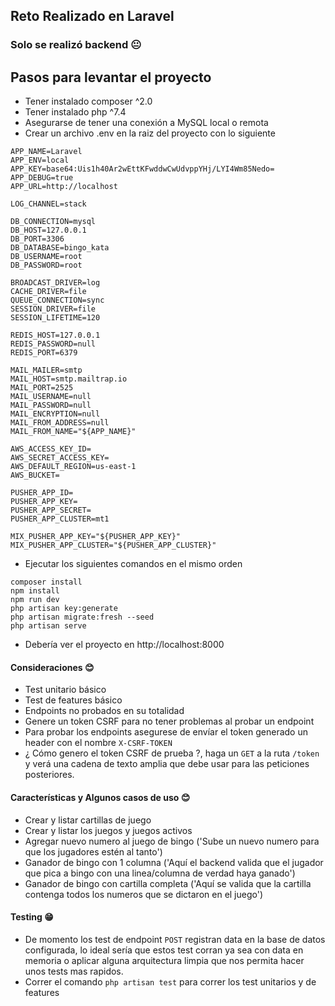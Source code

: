 ## Reto Realizado en Laravel
### Solo se realizó backend 😐

## Pasos para levantar el proyecto
- Tener instalado composer ^2.0
- Tener instalado php ^7.4
- Asegurarse de tener una conexión a MySQL local o remota
- Crear un archivo .env en la raiz del proyecto con lo siguiente
```
APP_NAME=Laravel
APP_ENV=local
APP_KEY=base64:Uis1h40Ar2wEttKFwddwCwUdvppYHj/LYI4Wm85Nedo=
APP_DEBUG=true
APP_URL=http://localhost

LOG_CHANNEL=stack

DB_CONNECTION=mysql
DB_HOST=127.0.0.1
DB_PORT=3306
DB_DATABASE=bingo_kata
DB_USERNAME=root
DB_PASSWORD=root

BROADCAST_DRIVER=log
CACHE_DRIVER=file
QUEUE_CONNECTION=sync
SESSION_DRIVER=file
SESSION_LIFETIME=120

REDIS_HOST=127.0.0.1
REDIS_PASSWORD=null
REDIS_PORT=6379

MAIL_MAILER=smtp
MAIL_HOST=smtp.mailtrap.io
MAIL_PORT=2525
MAIL_USERNAME=null
MAIL_PASSWORD=null
MAIL_ENCRYPTION=null
MAIL_FROM_ADDRESS=null
MAIL_FROM_NAME="${APP_NAME}"

AWS_ACCESS_KEY_ID=
AWS_SECRET_ACCESS_KEY=
AWS_DEFAULT_REGION=us-east-1
AWS_BUCKET=

PUSHER_APP_ID=
PUSHER_APP_KEY=
PUSHER_APP_SECRET=
PUSHER_APP_CLUSTER=mt1

MIX_PUSHER_APP_KEY="${PUSHER_APP_KEY}"
MIX_PUSHER_APP_CLUSTER="${PUSHER_APP_CLUSTER}"
```

- Ejecutar los siguientes comandos en el mismo orden
```
composer install
npm install
npm run dev
php artisan key:generate
php artisan migrate:fresh --seed
php artisan serve
```

- Debería ver el proyecto en http://localhost:8000

#### Consideraciones 😊
- Test unitario básico
- Test de features básico
- Endpoints no probados en su totalidad
- Genere un token CSRF para no tener problemas al probar un endpoint
- Para probar los endpoints asegurese de envíar el token generado un header con el nombre ``X-CSRF-TOKEN``
- ¿ Cómo genero el token CSRF de prueba ?, haga un `GET` a la ruta ````/token```` y verá una cadena de texto amplia que debe usar para las 
  peticiones posteriores.

#### Características y Algunos casos de uso 😊
- Crear y listar cartillas de juego
- Crear y listar los juegos y juegos activos
- Agregar nuevo numero al juego de bingo ('Sube un nuevo numero para que los jugadores estén al tanto')
- Ganador de bingo con 1 columna ('Aquí el backend valida que el jugador que pica a bingo con una linea/columna de verdad haya ganado')
- Ganador de bingo con cartilla completa ('Aquí se valida que la cartilla contenga todos los numeros que se dictaron en el juego')

#### Testing 😁
- De momento los test de endpoint ``POST`` registran data en la base de datos configurada, lo ideal sería que estos test corran ya sea con data en 
  memoria o aplicar alguna arquitectura limpia que nos permita hacer unos tests mas rapidos.
- Correr el comando ```php artisan test``` para correr los test unitarios y de features
